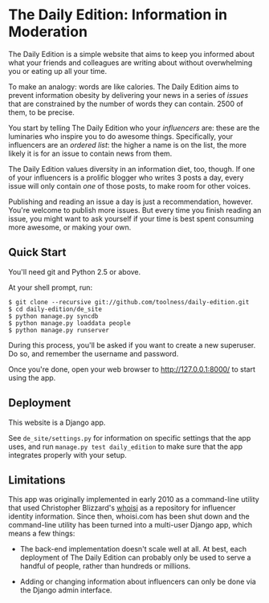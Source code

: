 # The Daily Edition: Information in Moderation

The Daily Edition is a simple website that aims to keep you informed about
what your friends and colleagues are writing about without overwhelming you or
eating up all your time.

To make an analogy: words are like calories. The Daily Edition aims to
prevent information obesity by delivering your news in a series of *issues*
that are constrained by the number of words they can contain. 2500 of them, to
be precise.

You start by telling The Daily Edition who your *influencers* are: these are
the luminaries who inspire you to do awesome things. Specifically, your
influencers are an *ordered list*: the higher a name is on the list, the more
likely it is for an issue to contain news from them.

The Daily Edition values diversity in an information diet, too, though. If one
of your influencers is a prolific blogger who writes 3 posts a day, every
issue will only contain *one* of those posts, to make room for other voices.

Publishing and reading an issue a day is just a recommendation, however.
You're welcome to publish more issues. But every time you finish reading an
issue, you might want to ask yourself if your time is best spent consuming
more awesome, or making your own.

## Quick Start

You'll need git and Python 2.5 or above.

At your shell prompt, run:

    $ git clone --recursive git://github.com/toolness/daily-edition.git
    $ cd daily-edition/de_site
    $ python manage.py syncdb
    $ python manage.py loaddata people
    $ python manage.py runserver

During this process, you'll be asked if you want to create a new superuser. Do
so, and remember the username and password.

Once you're done, open your web browser to http://127.0.0.1:8000/ to start
using the app.

## Deployment

This website is a Django app.

See `de_site/settings.py` for information on specific settings
that the app uses, and run `manage.py test daily_edition` to make sure that
the app integrates properly with your setup.

## Limitations

This app was originally implemented in early 2010 as a command-line utility
that used Christopher Blizzard's [whoisi][] as a repository for influencer
identity information. Since then, whoisi.com has been shut down and the
command-line utility has been turned into a multi-user Django app, which means
a few things:

* The back-end implementation doesn't scale well at all. At best, each
  deployment of The Daily Edition can probably only be used to serve a handful
  of people, rather than hundreds or millions.

* Adding or changing information about influencers can only be done via the
  Django admin interface.

  [whoisi]: http://www.0xdeadbeef.com/weblog/2008/06/announcing-whoisi/
